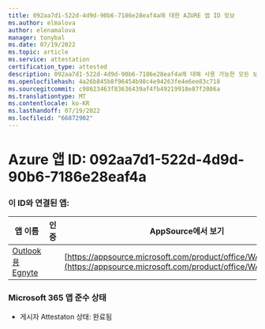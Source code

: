 ```yaml
---
title: 092aa7d1-522d-4d9d-90b6-7186e28eaf4a에 대한 AZURE 앱 ID 정보
ms.author: elmalova
author: elenamalova
manager: tonybal
ms.date: 07/19/2022
ms.topic: article
ms.service: attestation
certification_type: attested
description: 092aa7d1-522d-4d9d-90b6-7186e28eaf4a에 대해 사용 가능한 모든 보안 및 규정 준수 정보입니다.
ms.openlocfilehash: 4a26b845b8f96454b98c4e94263fe4e6ee83c718
ms.sourcegitcommit: c98623463f83636439af4fb49219918e87f2086a
ms.translationtype: MT
ms.contentlocale: ko-KR
ms.lasthandoff: 07/19/2022
ms.locfileid: "66872902"
---
```

# <a name="azure-app-id-092aa7d1-522d-4d9d-90b6-7186e28eaf4a"></a>Azure 앱 ID: 092aa7d1-522d-4d9d-90b6-7186e28eaf4a


### <a name="apps-associated-with-this-id"></a>이 ID와 연결된 앱:
| **앱 이름** | **인증** | **AppSource에서 보기** |
|--------------|---------------|-----------------------|
| [Outlook용 Egnyte](../forward/WA200004177.md) |  | [https://appsource.microsoft.com/product/office/WA200004177](https://appsource.microsoft.com/product/office/WA200004177) |

### <a name="microsoft-365-app-compliance-status"></a>Microsoft 365 앱 준수 상태
- 게시자 Attestaton 상태: 완료됨
